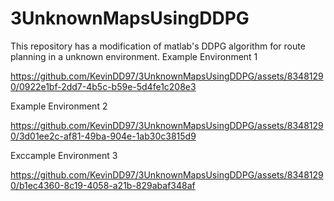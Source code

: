 # 3UnknownMapsUsingDDPG
This repository has a modification of matlab's DDPG algorithm for route planning in a unknown environment.
Example Environment 1

https://github.com/KevinDD97/3UnknownMapsUsingDDPG/assets/83481290/0922e1bf-2dd7-4b5c-b59e-5d4fe1c208e3

Example Environment 2

https://github.com/KevinDD97/3UnknownMapsUsingDDPG/assets/83481290/3d01ee2c-af81-49ba-904e-1ab30c3815d9

Exccample Environment 3

https://github.com/KevinDD97/3UnknownMapsUsingDDPG/assets/83481290/b1ec4360-8c19-4058-a21b-829abaf348af


